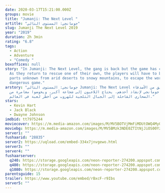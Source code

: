 ```yaml
---
date: 2020-03-17T15:21:00.000Z
groups: movie
title: "Jumanji: The Next Level "
artitle: "جومانجي: المستوى التالي"
slug: Jumanji The Next Level 2019
year: "2019"
duration: 2h 3min
rating: "6.8"
tags:
  - Action
  - Adventure
  - "Comedy "
boxoffices: null
story: "In Jumanji: The Next Level, the gang is back but the game has changed.
  As they return to rescue one of their own, the players will have to brave
  parts unknown from arid deserts to snowy mountains, to escape the world's most
  dangerous game."
arstory: "جومانجي: المستوى التالي Jumanji: The Next Level يعود فريق من الأصدقاء
  إلى جومانجي لإنقاذ أحدهم، يحتاج اللاعبون إلى شجاعة أكبر، ويخوضوا مغامرة من
  الصحاري القاحلة إلى الجبال الثلجية للهروب من أخطر لعبة في العالم."
stars:
  - Kevin Hart
  - Jack Black
  - Dwayne Johnson
imdbid: tt7975244
moviecover: https://m.media-amazon.com/images/M/MV5BOTVjMmFiMDUtOWQ4My00YzhmLWE3MzEtODM1NDFjMWEwZTRkXkEyXkFqcGdeQXVyMTkxNjUyNQ@@._V1_UX182_CR0,0,182,268_AL_.jpg
moviebg: https://m.media-amazon.com/images/M/MV5BMzk3NDE0ZTItNjJiOS00YzM1LTkzYTQtOWZhMWUzOGQ2MTRhXkEyXkFqcGdeQXVyMTkxNjUyNQ@@._V1_SY1000_SX1500_AL_.jpg
server1: ""
fushaarid: "28835"
server2: https://uqload.com/embed-334x7jnvgewo.html
server3: ""
server4: ""
fushaarserver:
  q240: https://storage.googleapis.com/neon-reporter-274200.appspot.com/fushaar/media/28835/28835-240p.mp4
  q480: https://storage.googleapis.com/neon-reporter-274200.appspot.com/fushaar/media/28835/28835-480p.mp4
  q1080: https://storage.googleapis.com/neon-reporter-274200.appspot.com/fushaar/media/28835/28835.mp4
parentsguide: 15
trailer: https://www.youtube.com/embed/rBxcF-r9Ibs
server5: ""
---
```

